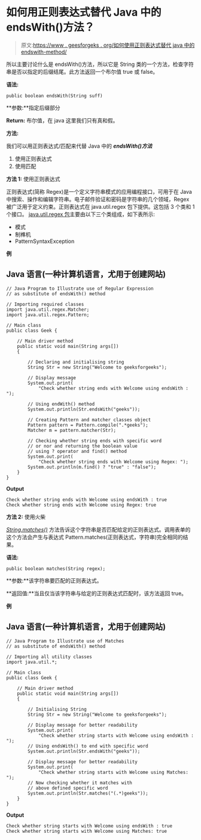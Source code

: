 # 如何用正则表达式替代 Java 中的 endsWith()方法？

> 原文:[https://www . geesforgeks . org/如何使用正则表达式替代 java 中的 endswith-method/](https://www.geeksforgeeks.org/how-to-use-regular-expression-as-a-substitute-of-endswith-method-in-java/)

所以主要讨论什么是 endsWith()方法，所以它是 String 类的一个方法，检查字符串是否以指定的后缀结尾。此方法返回一个布尔值 true 或 false。

**语法:**

```
public boolean endsWith(String suff)      
```

**参数:**指定后缀部分

**Return:** 布尔值，在 java 这里我们只有真和假。

**方法:**

我们可以用正则表达式/匹配来代替 Java 中的 ***endsWith()方法***

1.  使用正则表达式
2.  使用匹配

**方法 1:** 使用正则表达式

正则表达式(简称 Regex)是一个定义字符串模式的应用编程接口，可用于在 Java 中搜索、操作和编辑字符串。电子邮件验证和密码是字符串的几个领域，Regex 被广泛用于定义约束。正则表达式在 java.util.regex 包下提供。这包括 3 个类和 1 个接口。 [java.util.regex 包](https://www.geeksforgeeks.org/regular-expressions-in-java/)主要由以下三个类组成，如下表所示:

*   模式
*   制榫机
*   PatternSyntaxException

**例**

## Java 语言(一种计算机语言，尤用于创建网站)

```
// Java Program to Illustrate use of Regular Expression
// as substitute of endsWith() method

// Importing required classes
import java.util.regex.Matcher;
import java.util.regex.Pattern;

// Main class
public class Geek {

    // Main driver method
    public static void main(String args[])
    {

        // Declaring and initialising string
        String Str = new String("Welcome to geeksforgeeks");

        // Display message
        System.out.print(
            "Check whether string ends with Welcome using endsWith : ");

        // Using endWith() method
        System.out.println(Str.endsWith("geeks"));

        // Creating Pattern and matcher classes object
        Pattern pattern = Pattern.compile(".*geeks");
        Matcher m = pattern.matcher(Str);

        // Checking whether string ends with specific word
        // or nor and returning the boolean value
        // using ? operator and find() method
        System.out.print(
            "Check whether string ends with Welcome using Regex: ");
        System.out.println(m.find() ? "true" : "false");
    }
}
```

**Output**

```
Check whether string ends with Welcome using endsWith : true
Check whether string ends with Welcome using Regex: true
```

**方法 2:** 使用火柴

[*String.matches()*](https://www.geeksforgeeks.org/java-lang-string-matches-java/) 方法告诉这个字符串是否匹配给定的正则表达式。调用表单的这个方法会产生与表达式 Pattern.matches(正则表达式，字符串)完全相同的结果。

**语法:**

```
public boolean matches(String regex);
```

**参数:**该字符串要匹配的正则表达式。

**返回值:**当且仅当该字符串与给定的正则表达式匹配时，该方法返回 true。

**例**

## Java 语言(一种计算机语言，尤用于创建网站)

```
// Java Program to Illustrate use of Matches
// as substitute of endsWith() method

// Importing all utility classes
import java.util.*;

// Main class
public class Geek {

    // Main driver method
    public static void main(String args[])
    {

        // Initialising String
        String Str = new String("Welcome to geeksforgeeks");

        // Display message for better readability
        System.out.print(
            "Check whether string starts with Welcome using endsWith : ");
        // Using endsWith() to end with specific word
        System.out.println(Str.endsWith("geeks"));

        // Display message for better readability
        System.out.print(
            "Check whether string starts with Welcome using Matches: ");
        // Now checking whether it matches with
        // above defined specific word
        System.out.println(Str.matches("(.*)geeks"));
    }
}
```

**Output**

```
Check whether string starts with Welcome using endsWith : true
Check whether string starts with Welcome using Matches: true
```